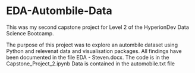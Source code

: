 # EDA-Autombile-Data
This was my second capstone project for Level 2 of the HyperionDev Data Science Bootcamp. 

The purpose of this project was to explore an autombile dataset using Python and relevenat data and visualisation packages.
All findings have been documented in the file EDA - Steven.docx. 
The code is in the Capstone_Project_2.ipynb
Data is contained in the automobile.txt file

